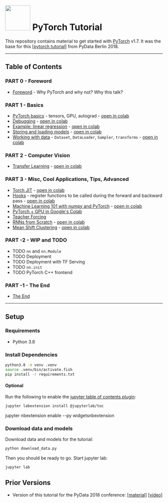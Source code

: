 <img src="notebooks/img/pytorch-logo.png" width="80"> PyTorch Tutorial
================================================================================

This repository contains material to get started with
[PyTorch](https://pytorch.org/) v1.7.
It was the base for this
[[pytorch tutorial]](https://nodata.science/pydata-pytorch-tutorial.html)
from PyData Berlin 2018.

<hr>

Table of Contents
--------------------------------------------------------------------------------

### PART 0 - Foreword
- [Foreword](notebooks/foreword.ipynb) - Why PyTorch and why not? Why this talk?

### PART 1 - Basics
- [PyTorch basics](notebooks/pytorch_basics.ipynb) - tensors, GPU, autograd -
  [open in colab](https://colab.research.google.com/github/sotte/pytorch_tutorial/blob/master/notebooks/pytorch_basics.ipynb)
- [Debugging](notebooks/debugging.ipynb) -
  [open in colab](https://colab.research.google.com/github/sotte/pytorch_tutorial/blob/master/notebooks/debugging.ipynb)
- [Example: linear regression](notebooks/lin_reg.ipynb) -
  [open in colab](https://colab.research.google.com/github/sotte/pytorch_tutorial/blob/master/notebooks/lin_reg.ipynb)
- [Storing and loading models](notebooks/storing_and_loading_models.ipynb) -
  [open in colab](https://colab.research.google.com/github/sotte/pytorch_tutorial/blob/master/notebooks/storing_and_loading_models.ipynb)
- [Working with data](notebooks/working_with_data.ipynb) - `Dataset`, `DataLoader`, `Sampler`, `transforms` -
  [open in colab](https://colab.research.google.com/github/sotte/pytorch_tutorial/blob/master/notebooks/working_with_data.ipynb)

### PART 2 - Computer Vision
- [Transfer Learning](notebooks/transfer_learning.ipynb) -
  [open in colab](https://colab.research.google.com/github/sotte/pytorch_tutorial/blob/master/notebooks/transfer_learning.ipynb)

### PART 3 - Misc, Cool Applications, Tips, Advanced
- [Torch JIT](notebooks/torch_jit.ipynb) -
  [open in colab](https://colab.research.google.com/github/sotte/pytorch_tutorial/blob/master/notebooks/torch_jit.ipynb)
- [Hooks](notebooks/hooks.ipynb) -
  register functions to be called during the forward and backward pass -
  [open in colab](https://colab.research.google.com/github/sotte/pytorch_tutorial/blob/master/notebooks/hooks.ipynb)
- [Machine Learning 101 with numpy and PyTorch](notebooks/machine_learning_101.ipynb) -
  [open in colab](https://colab.research.google.com/github/sotte/pytorch_tutorial/blob/master/notebooks/machine_learning_101.ipynb)
- [PyTorch + GPU in Google's Colab](notebooks/0X_pytorch_in_googles_colab.ipynb)
- [Teacher Forcing](notebooks/0X_teacher_forcing.ipynb)
- [RNNs from Scratch](notebooks/rnn_from_scratch.ipynb) -
  [open in colab](https://colab.research.google.com/github/sotte/pytorch_tutorial/blob/master/notebooks/rnn_from_scratch.ipynb)
- [Mean Shift Clustering](notebooks/mean_shift_clustering.ipynb) -
  [open in colab](https://colab.research.google.com/github/sotte/pytorch_tutorial/blob/master/notebooks/mean_shift_clustering.ipynb)

### PART -2 - WIP and TODO
- TODO `nn` and `nn.Module`
- TODO Deployment
- TODO Deployment with TF Serving
- TODO `nn.init`
- TODO PyTorch C++ frontend

### PART -1 - The End
- [The End](notebooks/the_end.ipynb)

<hr>


Setup
--------------------------------------------------------------------------------

### Requirements

- Python 3.8


### Install Dependencies

```bash
python3.8 -m venv .venv
source .venv/bin/activate.fish
pip install -r requirements.txt
```

#### Optional
Run the following to enable the [jupyter table of contents plugin](https://github.com/jupyterlab/jupyterlab-toc):
```bash
jupyter labextension install @jupyterlab/toc
```
jupyter nbextension enable --py widgetsnbextension

### Download data and models

Download data and models for the tutorial:

```bash
python download_data.py
```

Then you should be ready to go.
Start jupyter lab:

```bash
jupyter lab
```


Prior Versions
--------------------------------------------------------------------------------

- Version of this tutorial for the PyData 2018 conference:
  [[material]](https://github.com/sotte/pytorch_tutorial/tree/pydata2018)
  [[video]](https://nodata.science/pydata-pytorch-tutorial.html)
